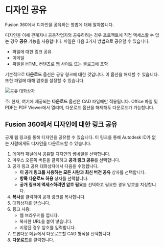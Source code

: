 디자인 공유
======

Fusion 360에서 디자인을 공유하는 방법에 대해 알아봅니다.

디자인을 이해 관계자나 공동작업자와 공유하려는 경우 프로젝트에 직접 액세스할 수 없는 경우 **공유** 기능을 사용합니다. 파일은 다음 3가지 방법으로 공유할 수 있습니다.

*   파일에 대한 링크 공유
*   이메일
*   파일을 HTML 컨텐츠로 웹 사이트 또는 블로그에 포함

기본적으로 **다운로드** 옵션은 공유 링크에 대한 것입니다. 이 옵션을 해제할 수 있습니다. 또한 파일에 대해 암호를 설정할 수 있습니다.

![공유 대화상자](https://help.autodesk.com/cloudhelp/KOR/Fusion-Assemble/images/dialog/share-dialog.png)

주: 현재, 여기에 제공되는 **다운로드** 옵션은 CAD 파일에만 적용됩니다. Office 파일 및 PDF는 PDF Viewer에서 열리며, 다운로드 옵션을 해제해도 다운로드가 가능합니다.

Fusion 360에서 디자인에 대한 링크 공유
--------------------------

공개 웹 링크를 통해 디자인을 공유할 수 있습니다. 이 링크를 통해 Autodesk ID가 없는 사람에게도 디자인을 다운로드할 수 있습니다.

1.  데이터 패널에서 공유할 디자인의 썸네일을 선택합니다.
2.  마우스 오른쪽 버튼을 클릭하고 **공개 링크 공유**를 선택합니다.
3.  공개 링크 공유 대화상자에서 다음을 수행합니다.
    *   **이 공개 링크를 사용하는 모든 사람과 최신 버전 공유** 상자를 선택합니다.
    *   **항목 다운로드 허용** 상자를 선택합니다.
    *   **공개 링크에 액세스하려면 암호 필요**를 선택하고 필요한 경우 암호를 지정합니다.
4.  **복사**를 클릭하여 공개 링크를 복사합니다.
5.  대화상자를 닫습니다.
6.  링크 사용:
    *   웹 브라우저를 엽니다.
    *   복사한 URL을 붙여 넣습니다.
    *   지정된 경우 암호를 입력합니다.
7.  드롭다운 메뉴에서 다운로드할 CAD 형식을 선택합니다.
8.  **다운로드**를 클릭합니다.
